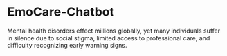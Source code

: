 # EmoCare-Chatbot
Mental health disorders effect millions globally, yet many individuals suffer in silence due to social stigma, limited  access to professional care, and difficulty recognizing early warning signs.  
